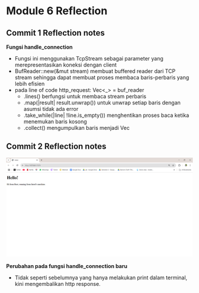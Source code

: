 # Module 6 Reflection

## Commit 1 Reflection notes

**Fungsi handle_connection**
- Fungsi ini menggunakan TcpStream sebagai parameter yang merepresentasikan koneksi dengan client
- BufReader::new(&mut stream) membuat buffered reader dari TCP stream sehingga dapat membuat proses membaca baris-perbaris yang lebih efisien
- pada line of code http_request: Vec<_> = buf_reader
   - .lines() berfungsi untuk membaca stream perbaris
   - .map(|result| result.unwrap()) untuk unwrap setiap baris dengan asumsi tidak ada error
   - .take_while(|line| !line.is_empty()) menghentikan proses baca ketika menemukan baris kosong
   - .collect() mengumpulkan baris menjadi Vec<String>

## Commit 2 Reflection notes

![Commit 2 screen capture](/assets/images/commit2.png)

**Perubahan pada fungsi handle_connection baru**
- Tidak seperti sebelumnya yang hanya melakukan print dalam terminal, kini mengembalikan http response.